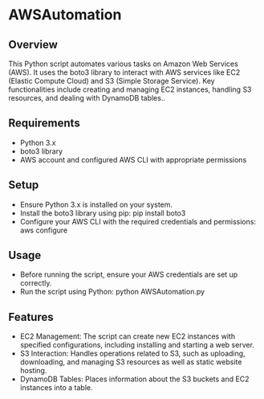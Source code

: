 # AWSAutomation

## Overview
This Python script automates various tasks on Amazon Web Services (AWS). It uses the boto3 library to interact with AWS services like EC2 (Elastic Compute Cloud) and S3 (Simple Storage Service). Key functionalities include creating and managing EC2 instances, handling S3 resources, and dealing with DynamoDB tables..

## Requirements
+ Python 3.x
+ boto3 library
+ AWS account and configured AWS CLI with appropriate permissions

## Setup
+ Ensure Python 3.x is installed on your system.
+ Install the boto3 library using pip:
  pip install boto3
+ Configure your AWS CLI with the required credentials and permissions:
  aws configure

## Usage
+ Before running the script, ensure your AWS credentials are set up correctly.
+ Run the script using Python:
  python AWSAutomation.py

## Features
+ EC2 Management: The script can create new EC2 instances with specified configurations, including installing and starting a web server.
+ S3 Interaction: Handles operations related to S3, such as uploading, downloading, and managing S3 resources as well as static website hosting.
+ DynamoDB Tables: Places information about the S3 buckets and EC2 instances into a table.
